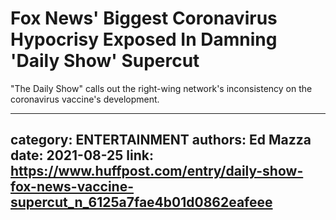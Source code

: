 # Fox News' Biggest Coronavirus Hypocrisy Exposed In Damning 'Daily Show' Supercut

"The Daily Show" calls out the right-wing network's inconsistency on the coronavirus vaccine's development.

---
category: ENTERTAINMENT
authors: Ed Mazza
date: 2021-08-25
link: https://www.huffpost.com/entry/daily-show-fox-news-vaccine-supercut_n_6125a7fae4b01d0862eafeee
---
